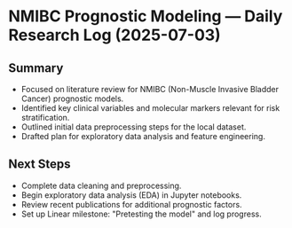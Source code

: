 # NMIBC Prognostic Modeling — Daily Research Log (2025-07-03)

## Summary
- Focused on literature review for NMIBC (Non-Muscle Invasive Bladder Cancer) prognostic models.
- Identified key clinical variables and molecular markers relevant for risk stratification.
- Outlined initial data preprocessing steps for the local dataset.
- Drafted plan for exploratory data analysis and feature engineering.

## Next Steps
- Complete data cleaning and preprocessing.
- Begin exploratory data analysis (EDA) in Jupyter notebooks.
- Review recent publications for additional prognostic factors.
- Set up Linear milestone: "Pretesting the model" and log progress.
